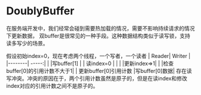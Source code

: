 # DoublyBuffer

在服务端开发中，我们经常会碰到需要热加载的情况，需要不影响持续请求的情况下更新数据，
双buffer是很常见的一种手段。这种数据结构类似于读写锁，支持读多写少的场景。

假设初始index=0，现在考虑两个线程，一个写者，一个读者
| Reader| Writer |
|--------| -----:|
|            |写buffer[1] |
| 读index=0  |            |
|            |更新index=>1|
|            |检查buffer[0]的引用计数不大于1|
| 更新buffer[0]引用计数 |写buffer[0]数据|
存在读写冲突。冲突的原因在于，两个引用计数虽然是原子的，但是在读index和修改index对应的引用计数之间不是原子的。